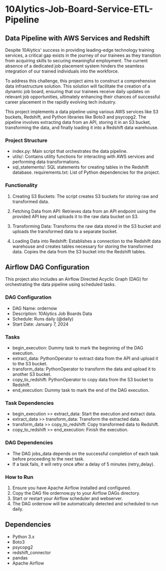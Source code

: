 # 10Alytics-Job-Board-Service-ETL-Pipeline

## Data Pipeline with AWS Services and Redshift
Despite 10Alytics' success in providing leading-edge technology training services, a critical gap exists in the journey of our trainees as they transition from acquiring skills to securing meaningful employment. The current absence of a dedicated job placement system hinders the seamless integration of our trained individuals into the workforce.

To address this challenge, this project aims to construct a comprehensive data infrastructure solution. This solution will facilitate the creation of a dynamic job board, ensuring that our trainees receive daily updates on relevant job opportunities, ultimately enhancing their chances of successful career placement in the rapidly evolving tech industry.

This project implements a data pipeline using various AWS services like S3 buckets, Redshift, and Python libraries like Boto3 and psycopg2. The pipeline involves extracting data from an API, storing it in an S3 bucket, transforming the data, and finally loading it into a Redshift data warehouse.

### Project Structure
- index.py: Main script that orchestrates the data pipeline.
- utils/: Contains utility functions for interacting with AWS services and performing data transformations.
- sql_statements/: SQL statements for creating tables in the Redshift database.
requirements.txt: List of Python dependencies for the project.

### Functionality
1. Creating S3 Buckets:
The script creates S3 buckets for storing raw and transformed data.

2. Fetching Data from API:
Retrieves data from an API endpoint using the provided API key and uploads it to the raw data bucket on S3.

3. Transforming Data:
Transforms the raw data stored in the S3 bucket and uploads the transformed data to a separate bucket.

4. Loading Data into Redshift:
Establishes a connection to the Redshift data warehouse and creates tables necessary for storing the transformed data. Copies the data from the S3 bucket into the Redshift tables.


## Airflow DAG Configuration
This project also includes an Airflow Directed Acyclic Graph (DAG) for orchestrating the data pipeline using scheduled tasks.

### DAG Configuration
- DAG Name: ordernow
- Description: 10Alytics Job Boards Data
- Schedule: Runs daily (@daily)
- Start Date: January 7, 2024

### Tasks
- begin_execution: Dummy task to mark the beginning of the DAG execution.
- extract_data: PythonOperator to extract data from the API and upload it to the S3 bucket.
- transform_data: PythonOperator to transform the data and upload it to another S3 bucket.
- copy_to_redshift: PythonOperator to copy data from the S3 bucket to Redshift.
- end_execution: Dummy task to mark the end of the DAG execution.

### Task Dependencies
- begin_execution >> extract_data: Start the execution and extract data.
- extract_data >> transform_data: Transform the extracted data.
- transform_data >> copy_to_redshift: Copy transformed data to Redshift.
- copy_to_redshift >> end_execution: Finish the execution.

### DAG Dependencies
- The DAG jobs_data depends on the successful completion of each task before proceeding to the next task.
- If a task fails, it will retry once after a delay of 5 minutes (retry_delay).

### How to Run
1. Ensure you have Apache Airflow installed and configured.
2. Copy the DAG file ordernow.py to your Airflow DAGs directory.
3. Start or restart your Airflow scheduler and webserver.
4. The DAG ordernow will be automatically detected and scheduled to run daily.


## Dependencies
- Python 3.x
- Boto3
- psycopg2
- redshift_connector
- pandas
- Apache Airflow